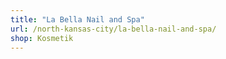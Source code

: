 ```yaml
---
title: "La Bella Nail and Spa"
url: /north-kansas-city/la-bella-nail-and-spa/
shop: Kosmetik
---
```

